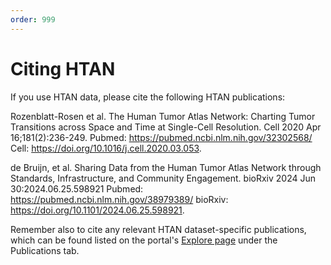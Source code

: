 ```yaml
---
order: 999
---
```


# Citing HTAN

If you use HTAN data, please cite the following HTAN publications:

Rozenblatt-Rosen et al. The Human Tumor Atlas Network: Charting Tumor Transitions across Space and Time at Single-Cell Resolution. Cell 2020 Apr 16;181(2):236-249. Pubmed: https://pubmed.ncbi.nlm.nih.gov/32302568/ Cell: https://doi.org/10.1016/j.cell.2020.03.053.

de Bruijn, et al. Sharing Data from the Human Tumor Atlas Network through Standards, Infrastructure, and Community Engagement. bioRxiv 2024 Jun 30:2024.06.25.598921 Pubmed: https://pubmed.ncbi.nlm.nih.gov/38979389/ bioRxiv: https://doi.org/10.1101/2024.06.25.598921.

Remember also to cite any relevant HTAN dataset-specific publications, which can be found listed on the portal's [Explore page](https://humantumoratlas.org/explore) under the Publications tab.